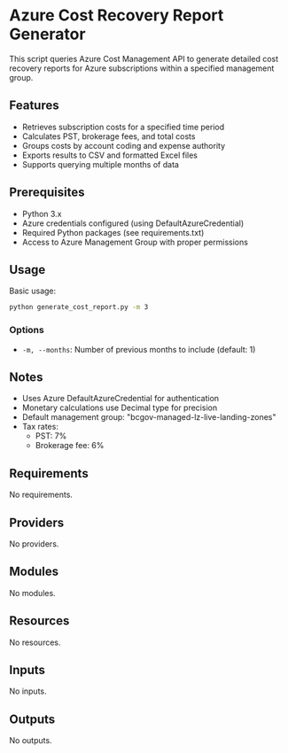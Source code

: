 # Azure Cost Recovery Report Generator

This script queries Azure Cost Management API to generate detailed cost recovery reports for Azure subscriptions within a specified management group.

## Features

- Retrieves subscription costs for a specified time period
- Calculates PST, brokerage fees, and total costs
- Groups costs by account coding and expense authority
- Exports results to CSV and formatted Excel files
- Supports querying multiple months of data

## Prerequisites

- Python 3.x
- Azure credentials configured (using DefaultAzureCredential)
- Required Python packages (see requirements.txt)
- Access to Azure Management Group with proper permissions

## Usage

Basic usage:

```bash
python generate_cost_report.py -m 3
```

### Options

- `-m, --months`: Number of previous months to include (default: 1)

## Notes

- Uses Azure DefaultAzureCredential for authentication
- Monetary calculations use Decimal type for precision
- Default management group: "bcgov-managed-lz-live-landing-zones"
- Tax rates:
  - PST: 7%
  - Brokerage fee: 6%

<!-- BEGIN_TF_DOCS -->
## Requirements

No requirements.

## Providers

No providers.

## Modules

No modules.

## Resources

No resources.

## Inputs

No inputs.

## Outputs

No outputs.
<!-- END_TF_DOCS -->
